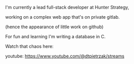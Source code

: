 I'm currently a lead full-stack developer at Hunter Strategy,

working on a complex web app that's on private gitlab.

(hence the appearance of little work on github)

For fun and learning I'm writing a database in C.

Watch that chaos here:

youtube: https://www.youtube.com/@dtpietrzak/streams
